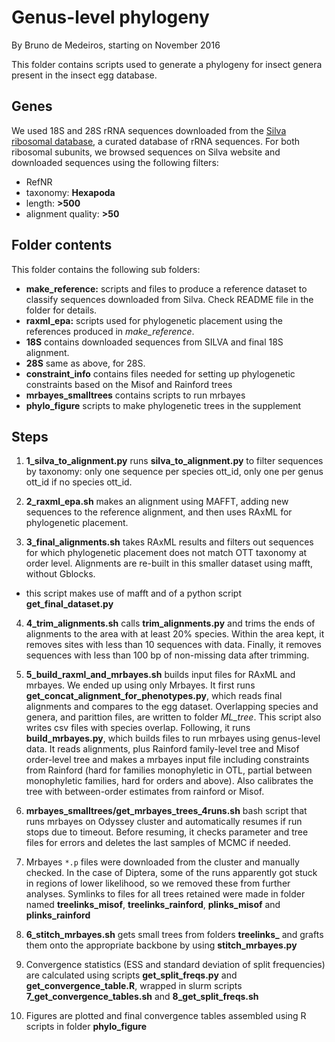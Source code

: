 # Genus-level phylogeny

By Bruno de Medeiros, starting on November 2016

This folder contains scripts used to generate a phylogeny for insect genera present in the insect egg database.


## Genes

We used 18S and 28S rRNA sequences downloaded from the [Silva ribosomal database](https://www.arb-silva.de), a curated database of rRNA sequences. For both ribosomal subunits, we browsed sequences on Silva website and downloaded sequences using the following filters:
* RefNR
* taxonomy: **Hexapoda**
* length: **>500**
* alignment quality: **>50**


## Folder contents

This folder contains the following sub folders:
* **make_reference:**  scripts and files to produce a reference dataset to classify sequences downloaded from Silva. Check README file in the folder for details.
* **raxml_epa:** scripts used for phylogenetic placement using the references produced in *make_reference*. 
* **18S** contains downloaded sequences from SILVA and final 18S alignment.
* **28S** same as above, for 28S.
* **constraint_info** contains files needed for setting up phylogenetic constraints based on the Misof and Rainford trees
* **mrbayes_smalltrees** contains scripts to run mrbayes
* **phylo_figure** scripts to make phylogenetic trees in the supplement

## Steps

1. **1_silva_to_alignment.py** runs **silva_to_alignment.py** to filter sequences by taxonomy: only one sequence per species ott_id, only one per genus ott_id if no species ott_id.

2. **2_raxml_epa.sh** makes an alignment using MAFFT, adding new sequences to the reference alignment, and then uses RAxML for phylogenetic placement.

3. **3_final_alignments.sh** takes RAxML results and filters out sequences for which phylogenetic placement does not match OTT taxonomy at order level. Alignments are re-built in this smaller dataset using mafft, without Gblocks.
  * this script makes use of mafft and of a python script **get_final_dataset.py**

4. **4_trim_alignments.sh** calls **trim_alignments.py** and trims the ends of alignments to the area with at least 20% species. Within the area kept, it removes sites with less than 10 sequences with data. Finally, it removes sequences with less than 100 bp of non-missing data after trimming.

5. **5_build_raxml_and_mrbayes.sh** builds input files for RAxML and mrbayes. We ended up using only Mrbayes. It first runs **get_concat_alignment_for_phenotypes.py**, which reads final alignments and compares to the egg dataset. Overlapping species and genera, and parittion files, are written to  folder *ML_tree*. This script also writes csv files with species overlap. Following, it runs **build_mrbayes.py**, which builds files to run mrbayes using genus-level data. It reads alignments, plus Rainford family-level tree and Misof order-level tree and makes a mrbayes input file including constraints from Rainford (hard for families monophyletic in OTL, partial between monophyletic families, hard for orders and above). Also calibrates the tree with between-order estimates from rainford or Misof.

7. **mrbayes_smalltrees/get_mrbayes_trees_4runs.sh** bash script that runs mrbayes on Odyssey cluster and automatically resumes if run stops due to timeout. Before resuming, it checks parameter and tree files for errors and deletes the last samples of MCMC if needed.

8. Mrbayes `*.p` files were downloaded from the cluster and manually checked. In the case of Diptera, some of the runs apparently got stuck in regions of lower likelihood, so we removed these from further analyses. Symlinks to files for all trees retained were made in folder named **treelinks_misof**, **treelinks_rainford**, **plinks_misof** and **plinks_rainford** 

8. **6_stitch_mrbayes.sh** gets small trees from folders **treelinks_** and grafts them onto the appropriate backbone by using **stitch_mrbayes.py**

9. Convergence statistics (ESS and standard deviation of split frequencies) are calculated using scripts **get_split_freqs.py** and **get_convergence_table.R**, wrapped in slurm scripts **7_get_convergence_tables.sh** and **8_get_split_freqs.sh**

10. Figures are plotted and final convergence tables assembled using R scripts in folder **phylo_figure**
